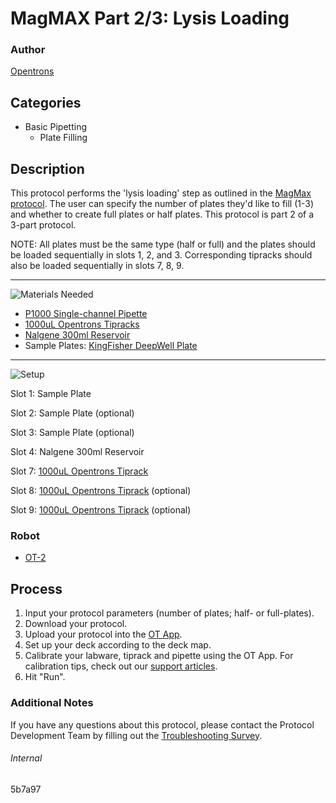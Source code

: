 # MagMAX Part 2/3: Lysis Loading

### Author
[Opentrons](https://opentrons.com/)

## Categories
* Basic Pipetting
	* Plate Filling


## Description
This protocol performs the 'lysis loading' step as outlined in the [MagMax protocol](https://www.thermofisher.com/document-connect/document-connect.html?url=https%3A%2F%2Fassets.thermofisher.com%2FTFS-Assets%2FLSG%2Fmanuals%2FMAN0015944_MagMAXCORE_NA_Kit_UG.pdf&title=VXNlciBHdWlkZTogTWFnTUFYIENPUkUgTnVjbGVpYyBBY2lkIFB1cmlmaWNhdGlvbiBLaXQ=). The user can specify the number of plates they'd like to fill (1-3) and whether to create full plates or half plates. This protocol is part 2 of a 3-part protocol.

NOTE: All plates must be the same type (half or full) and the plates should be loaded sequentially in slots 1, 2, and 3. Corresponding tipracks should also be loaded sequentially in slots 7, 8, 9.

---
![Materials Needed](https://s3.amazonaws.com/opentrons-protocol-library-website/custom-README-images/001-General+Headings/materials.png)

* [P1000 Single-channel Pipette](https://shop.opentrons.com/collections/ot-2-pipettes/products/8-channel-electronic-pipette)
* [1000uL Opentrons Tipracks](https://shop.opentrons.com/collections/opentrons-tips/products/opentrons-1000ul-tips)
* [Nalgene 300ml Reservoir](https://www.thermofisher.com/order/catalog/product/1200-1300)
* Sample Plates: [KingFisher DeepWell Plate](https://www.thermofisher.com/order/catalog/product/95040450)



---
![Setup](https://s3.amazonaws.com/opentrons-protocol-library-website/custom-README-images/001-General+Headings/Setup.png)

Slot 1: Sample Plate

Slot 2: Sample Plate (optional)

Slot 3: Sample Plate (optional)

Slot 4: Nalgene 300ml Reservoir

Slot 7: [1000uL Opentrons Tiprack](https://shop.opentrons.com/collections/opentrons-tips/products/opentrons-1000ul-tips)

Slot 8: [1000uL Opentrons Tiprack](https://shop.opentrons.com/collections/opentrons-tips/products/opentrons-1000ul-tips) (optional)

Slot 9: [1000uL Opentrons Tiprack](https://shop.opentrons.com/collections/opentrons-tips/products/opentrons-1000ul-tips) (optional)

### Robot
* [OT-2](https://opentrons.com/ot-2)

## Process

1. Input your protocol parameters (number of plates; half- or full-plates).
2. Download your protocol.
3. Upload your protocol into the [OT App](https://opentrons.com/ot-app).
4. Set up your deck according to the deck map.
5. Calibrate your labware, tiprack and pipette using the OT App. For calibration tips, check out our [support articles](https://support.opentrons.com/en/collections/1559720-guide-for-getting-started-with-the-ot-2).
6. Hit "Run".

### Additional Notes

If you have any questions about this protocol, please contact the Protocol Development Team by filling out the [Troubleshooting Survey](https://protocol-troubleshooting.paperform.co/).

###### Internal
5b7a97
